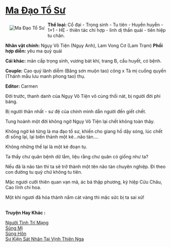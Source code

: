 <a href="https://utruyen.com/ma-dao-to-su/15902/" title="Ma Đạo Tổ Sư"><h1>Ma Đạo Tổ Sư</h1></a><div style="display:table"><img align="right" style="float: left; padding: 10px;" src="https://utruyen.com/images/story/200x260/ma-dao-to-su.jpg" alt="Ma Đạo Tổ Sư"><b>Thể loại: </b>Cổ đại - Trọng sinh - Tu tiên - Huyền huyễn - 1×1 - HE - thiên tác chi hợp - linh dị thần quái - tiên hiệp tu chân.<p></p><b>Nhân vật chính: </b>Ngụy Vô Tiện (Ngụy Anh), Lam Vong Cơ (Lam Trạm) <b>Phối hợp diễn:</b> yêu ma quỷ quái<p></p><b>Cái khác:</b> mãn cấp trọng sinh, vương bát khí, trang B, cẩu huyết, có bệnh.<p></p><b>Couple:</b> Cao quý lãnh diễm (Băng sơn muộn tao) công x Tà mị cuồng quyến (Thánh mẫu lưu manh phong tao) thụ.<p></p><b>Editor: </b>Carmen<p></p>Đời trước, thanh danh của Ngụy Vô Tiện vô cùng thối nát, bị người đời phỉ báng.<p></p>Bị người thân nhất - sư đệ của chính mình dẫn người đến giết chết.<p></p>Tung hoành một đời không ngờ Ngụy Vô Tiện lại chết không toàn thây.<p></p>Không ngờ kẻ từng là ma đạo tổ sư, khiến cho giang hồ dậy sóng, lúc chết đi sống lại, lại biến thành một kẻ...não tàn....<p></p>Không những thế lại là một kẻ đoạn tụ.<p></p>Ta thấy chư quân bệnh dữ lắm, liệu rằng chư quân có giống như ta?<p></p>Nếu đã là não tàn thì ta sẽ trở thành một tên não tàn chuyên nghiệp. Đi theo con đường tu quỷ chứ không tu tiên.<p></p>Mặc ngươi cưỡi thiên quan vạn mã, ác bá thập phương, kỳ hiệp Cửu Châu, Cao lĩnh chi hoa.<p></p>Một khi ngươi đã hóa thành nắm cát vàng thì mặc sức bị ta sai xử!</div><p><br><b>Truyện Hay Khác :</b></p><a href="https://utruyen.com/nguoi-tinh-tri-mang/17501/" alt="Người Tình Trí Mạng">Người Tình Trí Mạng</a><br/><a href="https://truyenhot2020.wordpress.com/2019/12/11/sung-mi/" alt="Sủng Mị">Sủng Mị</a><br/><a href="https://github.com/quanluxury/ngontinhhot/tree/master/truyenhay/20487/" alt="Sủng Hôn">Sủng Hôn</a><br/><a href="https://dammy2019.blogspot.com/2019/11/su-kien-sat-nhan-tai-vinh-thien-nga.html" alt="Sự Kiện Sát Nhân Tại Vịnh Thiên Nga">Sự Kiện Sát Nhân Tại Vịnh Thiên Nga</a><br/>